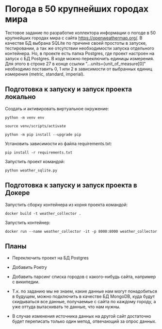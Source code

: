 # Погода в 50 крупнейших городах мира
Тестовое задание по разработке коллектора информации о погоде в 50 крупнейших городах мира с сайта https://openweathermap.org/.
В качестве БД выбрана SQLite по причине своей простоты в запуске, тестировании, а так же отсутствии необходимости запуска отдельного контейнера. 
Но, в проекте есть папка Postgres, где проект настроен на запуск с БД Postgres. 
В коде можно переключить единицы измерения. Для этого в строке 27 в конце ссылки "...units={unit_of_measure[0]" необходимо поставить 0, 1 или 2 в зависимости от выбранных единиц измерения (metric, standard, imperial).
## Подготовка к запуску и запуск проекта локально

Cоздать и активировать виртуальное окружение:

```
python -m venv env
```

```
source venv/scripts/activate
```

```
python -m pip install --upgrade pip
```

Установить зависимости из файла requirements.txt:

```
pip install -r requirements.txt
```

Запустить проект командой:
```
python weather_sqlite.py
```

## Подготовка к запуску и запуск проекта в Докере

Запустить сборку контейнера из корня проекта командой:

```
docker build -t weather_collector .  
```

Запустить контейнер:

```
docker run --name weather_collector -it -p 8000:8000 weather_collector
```

## Планы

- Переключить проект на БД Postgres

- Добавить Poetry

- Добавить парсинг списка городов с какого-нибудь сайта, например с википедии.

- Т.к. по заданию мы не знаем, какие данные нам могут понадобиться в будущем, можно подключить в качестве БД MongoDB, куда будут скидываться все данные, получаемые с сайта по каждому городу, а уже оттуда вытаскивать те данные, что нам нужны. 

- В случае изменения источника данных на другой сайт достаточно будет переписать только один метод, отвечающий за опрос данных. 

